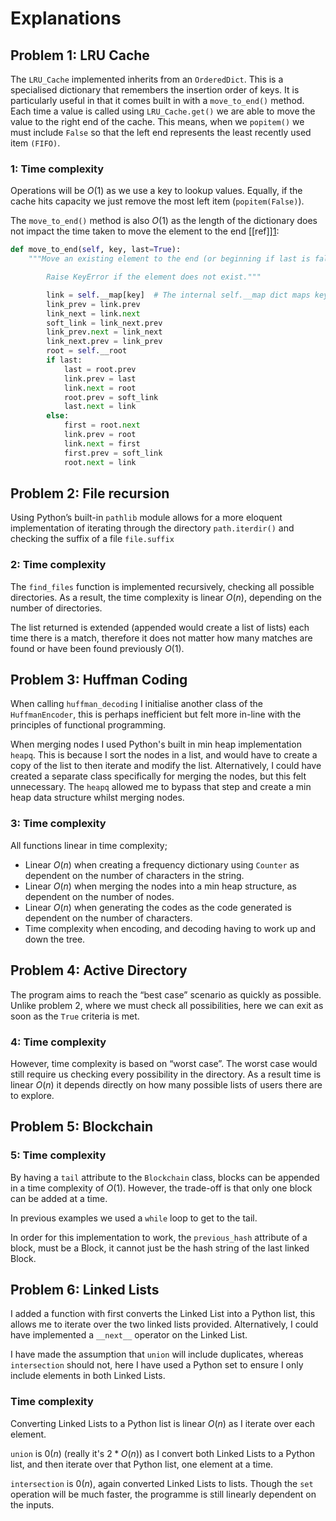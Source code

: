 # Explanations

## Problem 1: LRU Cache

The `LRU_Cache` implemented inherits from an `OrderedDict`. This is a specialised dictionary that remembers the insertion order of keys. It is particularly useful in that it comes built in with a `move_to_end()` method. Each time a value is called using `LRU_Cache.get()` we are able to move the value to the right end of the cache. This means, when we `popitem()` we must include `False` so that the left end represents the least recently used item `(FIFO)`.

### 1: Time complexity

Operations will be $O(1)$ as we use a key to lookup values. Equally, if the cache hits capacity we just remove the most left item (`popitem(False)`).

The `move_to_end()` method is also $O(1)$ as the length of the dictionary does not impact the time taken to move the element to the end [\[ref]][1]:

```python
def move_to_end(self, key, last=True):
	"""Move an existing element to the end (or beginning if last is false).

        Raise KeyError if the element does not exist."""

        link = self.__map[key]  # The internal self.__map dict maps keys to links in a doubly linked list
        link_prev = link.prev
        link_next = link.next
        soft_link = link_next.prev
        link_prev.next = link_next
        link_next.prev = link_prev
        root = self.__root
        if last:
            last = root.prev
            link.prev = last
            link.next = root
            root.prev = soft_link
            last.next = link
        else:
            first = root.next
            link.prev = root
            link.next = first
            first.prev = soft_link
            root.next = link
```

## Problem 2: File recursion

Using Python’s built-in `pathlib` module allows for a more eloquent implementation of iterating through the directory `path.iterdir()` and checking the suffix of a file `file.suffix`

### 2: Time complexity
The `find_files` function is implemented recursively, checking all possible directories. As a result, the time complexity is linear $O(n)$, depending on the number of directories.

The list returned is extended (appended would create a list of lists) each time there is a match, therefore it does not matter how many matches are found or have been found previously $O(1)$.

## Problem 3: Huffman Coding

When calling `huffman_decoding` I initialise another class of the `HuffmanEncoder`, this is perhaps inefficient but felt more in-line with the principles of functional programming.

When merging nodes I used Python's built in min heap implementation `heapq`. This is because I sort the nodes in a list, and would have to create a copy of the list to then iterate and modify the list. Alternatively, I could have created a separate class specifically for merging the nodes, but this felt unnecessary. The `heapq` allowed me to bypass that step and create a min heap data structure whilst merging nodes.

### 3: Time complexity

All functions linear in time complexity;
- Linear $O(n)$ when creating a frequency dictionary using `Counter` as dependent on the number of characters in the string.
- Linear $O(n)$ when merging the nodes into a min heap structure, as dependent on the number of nodes.
- Linear $O(n)$ when generating the codes as the code generated is dependent on the number of characters.
- Time complexity when encoding, and decoding having to work up and down the tree.

## Problem 4: Active Directory

The program aims to reach the “best case” scenario as quickly as possible. Unlike problem 2, where we must check all possibilities, here we can exit as soon as the `True` criteria is met.

### 4: Time complexity

However, time complexity is based on “worst case”. The worst case would still require us checking every possibility in the directory. As a result time is linear $O(n)$ it depends directly on how many possible lists of users there are to explore.

## Problem 5: Blockchain

### 5: Time complexity

By having a `tail` attribute to the `Blockchain` class, blocks can be appended in a time complexity of $O(1)$. However, the trade-off is that only one block can be added at a time.

In previous examples we used a `while` loop to get to the tail.

In order for this implementation to work, the `previous_hash` attribute of a block, must be a Block, it cannot just be the hash string of the last linked Block.

## Problem 6: Linked Lists

I added a function with first converts the Linked List into a Python list, this allows me to iterate over the two linked lists provided. Alternatively, I could have implemented a `__next__` operator on the Linked List.

I have made the assumption that `union` will include duplicates, whereas `intersection` should not, here I have used a Python set to ensure I only include elements in both Linked Lists.

### Time complexity

Converting Linked Lists to a Python list is linear $O(n)$ as I iterate over each element.

`union` is $0(n)$ (really it's $2*O(n)$) as I convert both Linked Lists to a Python list, and then iterate over that Python list, one element at a time.

`intersection` is $0(n)$, again converted Linked Lists to lists. Though the `set` operation will be much faster, the programme is still linearly dependent on the inputs.

[1]:	https://github.com/python/cpython/blob/master/Lib/collections/__init__.py "cpython source code"
